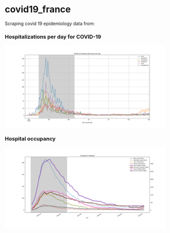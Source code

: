 # covid19_france
Scraping covid 19 epidemiology data from: 

### Hospitalizations per day for COVID-19
![](emergency_admissions.png)

### Hospital occupancy
![](hospitalizations.png)
